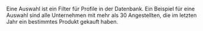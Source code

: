 Eine Auswahl ist ein Filter für Profile in der Datenbank. Ein Beispiel
für eine Auswahl sind alle Unternehmen mit mehr als 30 Angestellten, die
im letzten Jahr ein bestimmtes Produkt gekauft haben.
